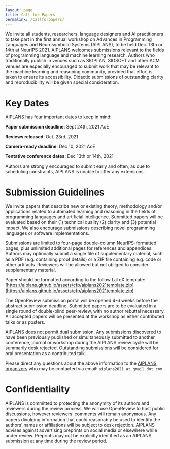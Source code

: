 ```yaml
---
layout: page
title: Call for Papers
permalink: /callforpapers/
---
```


We invite all students, researchers, language designers and AI practitioners to take part in the first annual workshop on Advances in Programming Languages and Neurosymbolic Systems (AIPLANS), to be held Dec. 13th or 14th at NeurIPS 2021. AIPLANS welcomes submissions relevant to the fields of programming language and machine learning research. Authors who traditionally publish in venues such as SIGPLAN, SIGSOFT and other ACM venues are especially encouraged to submit work that may be relevant to the machine learning and reasoning community, provided that effort is taken to ensure its accessibility. Didactic submissions of outstanding clarity and reproducibility will be given special consideration.

# Key Dates

AIPLANS has four important dates to keep in mind:

**Paper submission deadline**: Sept 24th, 2021 AoE

**Reviews released**: Oct. 23rd, 2021

**Camera-ready deadline**: Dec 10, 2021 AoE

**Tentative conference dates**: Dec 13th or 14th, 2021

Authors are strongly encouraged to submit early and often, as due to scheduling constraints, AIPLANS is unable to offer any extensions.

# Submission Guidelines

We invite papers that describe new or existing theory, methodology and/or applications related to automated learning and reasoning in the fields of programming languages and artificial intelligence. Submitted papers will be evaluated based on their (1) technical quality (2) clarity and (3) potential impact. We also encourage submissions describing novel programming languages or software implementations.

Submissions are limited to four-page double-column NeurIPS-formatted pages, plus unlimited additional pages for references and appendices. Authors may optionally submit a single file of supplementary material, such as a PDF (e.g. containing proof details) or a ZIP file containing e.g. code or other artifacts. Reviewers will be allowed but not obliged to consider supplementary material.

Paper should be formatted according to the follow LaTeX template: [https://aiplans.github.io/assets/cfp/aiplans2021template.zip](https://aiplans.github.io/assets/cfp/aiplans2021template.zip)

The OpenReview submission portal will be opened 4-6 weeks before the abstract submission deadline. Submitted papers are to be evaluated in a single round of double-blind peer-review, with no author rebuttal necessary. All accepted papers will be presented at the workshop as either contributed talks or as posters.

AIPLANS does not permit dual submission. Any submissions discovered to have been previously published or simultaneously submitted to another conference, journal or workshop during the AIPLANS review cycle will be summarily desk rejected. Outstanding submissions will be considered for oral presentation as a contributed talk.

Please direct any questions about the above information to the [AIPLANS organizers](/organizers) who may be contacted via email: `aiplans2021 at gmail dot com`.

# Confidentiality

AIPLANS is committed to protecting the anonymity of its authors and reviewers during the review process. We will use OpenReview to host public discussions, however reviewers’ comments will remain anonymous. Any papers divulging information that could reasonably be used to identify the authors’ names or affiliations will be subject to desk rejection. AIPLANS advises against advertising preprints on social media or elsewhere while under review. Preprints may not be explicitly identified as an AIPLANS submission at any time during the review period.